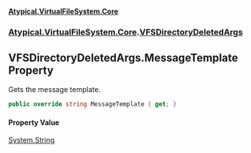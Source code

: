 #### [Atypical.VirtualFileSystem.Core](VirtualFileSystem.md 'VirtualFileSystem')
### [Atypical.VirtualFileSystem.Core](VirtualFileSystem.md#Atypical.VirtualFileSystem.Core 'Atypical.VirtualFileSystem.Core').[VFSDirectoryDeletedArgs](VFSDirectoryDeletedArgs.md 'Atypical.VirtualFileSystem.Core.VFSDirectoryDeletedArgs')

## VFSDirectoryDeletedArgs.MessageTemplate Property

Gets the message template.

```csharp
public override string MessageTemplate { get; }
```

#### Property Value
[System.String](https://docs.microsoft.com/en-us/dotnet/api/System.String 'System.String')